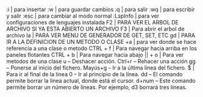 :i | para insertar
:w | para guardar cambios
:q | para salir
:wq | para escribir y salir
:esc | para cambiar al modo normal
:LspInfo | para ver configuraciones de lenguajes instalada
F2 | PARA VER EL ARBOL DE ARCHIVO SI YA ESTA ABIERTO UN ARCHIVO
F3 | Para abrir el arbol de archivo 
la | PARA VER MENU DE GENERADOR DE GET, SET, ETC
gd | PARA IR A LA DEFINICION DE UN METODO O CLASE
<space> +a | para ver donde se hace referencia a una clase o metodo
CTRL + f | Para navegar hacia arriba en los paneles flotantes
CTRL + b | Para navegar hacia abajo ||
<space> + o | Para ver metodos de una clase
u – Deshacer acción.
Ctrl+r – Rehacer una acción
gg – Ponerse al inicio del fichero.
Mayús+g – Ir a la última línea del fichero.
$ | Para ir al final de la linea
0 – Ir al principio de la línea.
dd – El comando permite borrar la línea actual, donde está el cursor.
d+num – Este comando permite borrar un número de líneas. Por ejemplo, d3 borrará tres líneas.
